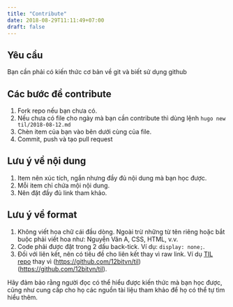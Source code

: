 ```yaml
---
title: "Contribute"
date: 2018-08-29T11:11:49+07:00
draft: false
---
```


## Yêu cầu

Bạn cần phải có kiến thức cơ bản về git và biết sử dụng github

## Các bước để contribute

1. Fork repo nếu bạn chưa có.
1. Nếu chưa có file cho ngày mà bạn cần contribute thì dùng lệnh `hugo new til/2018-08-12.md`
1. Chèn item của bạn vào bên dưới cùng của file.
1. Commit, push và tạo pull request

## Lưu ý về nội dung

1. Item nên xúc tích, ngắn nhưng đầy đủ nội dung mà bạn học được.
1. Mỗi item chỉ chứa mội nội dung.
1. Nên đặt đầy đủ link tham khảo.

## Lưu ý về format

1. Không viết hoa chữ cái đầu dòng. Ngoài trừ những từ tên riêng hoặc bắt buộc phải viết hoa như: Nguyễn Văn A, CSS, HTML, v.v.
2. Code phải được đặt trong 2 dấu back-tick. Ví dụ: `display: none;`.
3. Đối với liên kết, nên có tiêu đề cho liên kết thay vì raw link. Ví dụ [TIL repo](https://github.com/12bitvn/til) thay vì (https://github.com/12bitvn/til)(https://github.com/12bitvn/til).

Hãy đảm bảo rằng người đọc có thể hiểu được kiến thức mà bạn học được, cũng như cung cấp cho họ các nguồn tài liệu tham khảo để họ có thể tự tìm hiểu thêm.
